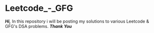 # Leetcode_-_GFG
***Hi,*** In this repository i will be posting my solutions to various Leetcode & GFG's DSA problems.
***Thank You***
